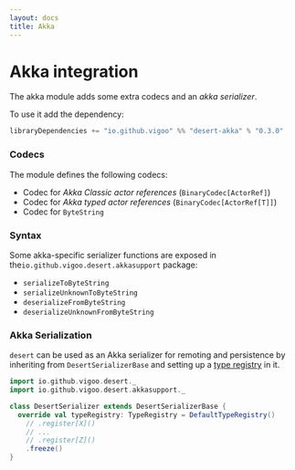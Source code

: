 ```yaml
---
layout: docs
title: Akka
---
```


# Akka integration
The akka module adds some extra codecs and an _akka serializer_.

To use it add the dependency:
```scala
libraryDependencies += "io.github.vigoo" %% "desert-akka" % "0.3.0"
``` 

### Codecs
The module defines the following codecs:

- Codec for *Akka Classic actor references* (`BinaryCodec[ActorRef]`)
- Codec for *Akka typed actor references* (`BinaryCodec[ActorRef[T]]`)
- Codec for `ByteString`

### Syntax
Some akka-specific serializer functions are exposed in the`io.github.vigoo.desert.akkasupport` package:

- `serializeToByteString`
- `serializeUnknownToByteString`
- `deserializeFromByteString`
- `deserializeUnknownFromByteString`

### Akka Serialization
`desert` can be used as an Akka serializer for remoting and persistence by inheriting from `DesertSerializerBase` and setting up a [type registry](type-registry) in it.

```scala mdoc
import io.github.vigoo.desert._
import io.github.vigoo.desert.akkasupport._

class DesertSerializer extends DesertSerializerBase {
  override val typeRegistry: TypeRegistry = DefaultTypeRegistry()
    // .register[X]()
    // ...
    // .register[Z]()
    .freeze()
}
```

